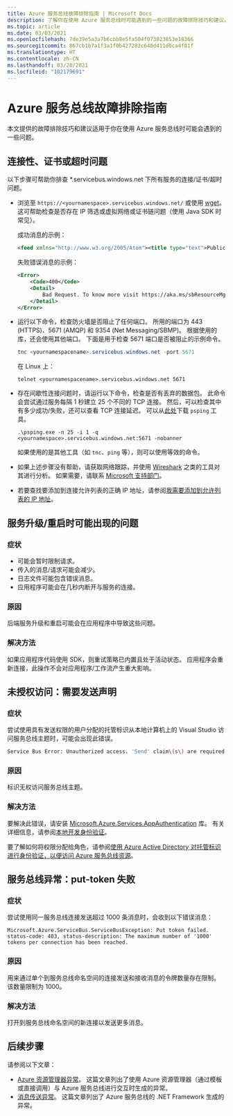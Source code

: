 ```yaml
---
title: Azure 服务总线故障排除指南 | Microsoft Docs
description: 了解你在使用 Azure 服务总线时可能遇到的一些问题的故障排除技巧和建议。
ms.topic: article
ms.date: 03/03/2021
ms.openlocfilehash: 7de39e5a3a7b6cbb8e5fa504f073023853e18366
ms.sourcegitcommit: 867cb1b7a1f3a1f0b427282c648d411d0ca4f81f
ms.translationtype: HT
ms.contentlocale: zh-CN
ms.lasthandoff: 03/20/2021
ms.locfileid: "102179691"
---
```

# <a name="troubleshooting-guide-for-azure-service-bus"></a>Azure 服务总线故障排除指南
本文提供的故障排除技巧和建议适用于你在使用 Azure 服务总线时可能会遇到的一些问题。 

## <a name="connectivity-certificate-or-timeout-issues"></a>连接性、证书或超时问题
以下步骤可帮助你排查 *.servicebus.windows.net 下所有服务的连接/证书/超时问题。 

- 浏览至 `https://<yournamespace>.servicebus.windows.net/` 或使用 [wget](https://www.gnu.org/software/wget/)。 这可帮助检查是否存在 IP 筛选或虚拟网络或证书链问题（使用 Java SDK 时常见）。

    成功消息的示例：
    
    ```xml
    <feed xmlns="http://www.w3.org/2005/Atom"><title type="text">Publicly Listed Services</title><subtitle type="text">This is the list of publicly-listed services currently available.</subtitle><id>uuid:27fcd1e2-3a99-44b1-8f1e-3e92b52f0171;id=30</id><updated>2019-12-27T13:11:47Z</updated><generator>Service Bus 1.1</generator></feed>
    ```
    
    失败错误消息的示例：

    ```xml
    <Error>
        <Code>400</Code>
        <Detail>
            Bad Request. To know more visit https://aka.ms/sbResourceMgrExceptions. . TrackingId:b786d4d1-cbaf-47a8-a3d1-be689cda2a98_G22, SystemTracker:NoSystemTracker, Timestamp:2019-12-27T13:12:40
        </Detail>
    </Error>
    ```
- 运行以下命令，检查防火墙是否阻止了任何端口。 所用的端口为 443 (HTTPS)、5671 (AMQP) 和 9354 (Net Messaging/SBMP)。 根据使用的库，还会使用其他端口。 下面是用于检查 5671 端口是否被阻止的示例命令。 

    ```powershell
    tnc <yournamespacename>.servicebus.windows.net -port 5671
    ```

    在 Linux 上：

    ```shell
    telnet <yournamespacename>.servicebus.windows.net 5671
    ```
- 存在间歇性连接问题时，请运行以下命令，检查是否有丢弃的数据包。 此命令会尝试通过服务每隔 1 秒建立 25 个不同的 TCP 连接。 然后，可以检查其中有多少成功/失败，还可以查看 TCP 连接延迟。 可以从[此处](/sysinternals/downloads/psping)下载 `psping` 工具。

    ```shell
    .\psping.exe -n 25 -i 1 -q <yournamespace>.servicebus.windows.net:5671 -nobanner     
    ```
    如果使用的是其他工具（如 `tnc`、`ping` 等），则可以使用等效的命令。 
- 如果上述步骤没有帮助，请获取网络跟踪，并使用 [Wireshark](https://www.wireshark.org/) 之类的工具对其进行分析。 如果需要，请联系 [Microsoft 支持部门](https://support.microsoft.com/)。 
- 若要查找要添加到连接允许列表的正确 IP 地址，请参阅[我需要添加到允许列表的 IP 地址](service-bus-faq.md#what-ip-addresses-do-i-need-to-add-to-allow-list)。 


## <a name="issues-that-may-occur-with-service-upgradesrestarts"></a>服务升级/重启时可能出现的问题

### <a name="symptoms"></a>症状
- 可能会暂时限制请求。
- 传入的消息/请求可能会减少。
- 日志文件可能包含错误消息。
- 应用程序可能会在几秒内断开与服务的连接。

### <a name="cause"></a>原因
后端服务升级和重启可能会在应用程序中导致这些问题。

### <a name="resolution"></a>解决方法
如果应用程序代码使用 SDK，则重试策略已内置且处于活动状态。 应用程序会重新连接，此操作不会对应用程序/工作流产生重大影响。

## <a name="unauthorized-access-send-claims-are-required"></a>未授权访问：需要发送声明

### <a name="symptoms"></a>症状 
尝试使用具有发送权限的用户分配的托管标识从本地计算机上的 Visual Studio 访问服务总线主题时，可能会出现此错误。

```bash
Service Bus Error: Unauthorized access. 'Send' claim\(s\) are required to perform this operation.
```

### <a name="cause"></a>原因
标识无权访问服务总线主题。 

### <a name="resolution"></a>解决方法
要解决此错误，请安装 [Microsoft.Azure.Services.AppAuthentication](https://www.nuget.org/packages/Microsoft.Azure.Services.AppAuthentication/) 库。  有关详细信息，请参阅[本地开发身份验证](/dotnet/api/overview/azure/service-to-service-authentication#local-development-authentication)。 

要了解如何将权限分配给角色，请参阅[使用 Azure Active Directory 对托管标识进行身份验证，以便访问 Azure 服务总线资源](service-bus-managed-service-identity.md)。

## <a name="service-bus-exception-put-token-failed"></a>服务总线异常：put-token 失败

### <a name="symptoms"></a>症状
尝试使用同一服务总线连接发送超过 1000 条消息时，会收到以下错误消息： 

`Microsoft.Azure.ServiceBus.ServiceBusException: Put token failed. status-code: 403, status-description: The maximum number of '1000' tokens per connection has been reached.` 

### <a name="cause"></a>原因
用来通过单个到服务总线命名空间的连接发送和接收消息的令牌数量存在限制。 该数量限制为 1000。 

### <a name="resolution"></a>解决方法
打开到服务总线命名空间的新连接以发送更多消息。

## <a name="next-steps"></a>后续步骤
请参阅以下文章： 

- [Azure 资源管理器异常](service-bus-resource-manager-exceptions.md)。 这篇文章列出了使用 Azure 资源管理器（通过模板或直接调用）与 Azure 服务总线进行交互时生成的异常。
- [消息传送异常](service-bus-messaging-exceptions.md)。 这篇文章列出了 Azure 服务总线的 .NET Framework 生成的异常。